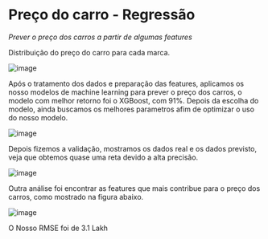 # Preço do carro - Regressão

*Prever o preço dos carros a partir de algumas features*


Distribuição do preço do carro para cada marca. 

![image](https://user-images.githubusercontent.com/83425571/179366469-4a1d477a-3a92-4b90-8b3c-e667a846e906.png)

Após o tratamento dos dados e preparação das features, aplicamos os nosso modelos de machine learning para prever o preço dos carros, o modelo com melhor retorno foi o XGBoost, com 91%. Depois da escolha do modelo, ainda buscamos os melhores parametros afim de optimizar o uso do nosso modelo.

![image](https://user-images.githubusercontent.com/83425571/179366508-03535ff2-e0cc-40f3-995e-221f24e34c0a.png)

Depois fizemos a validação, mostramos os dados real e os dados previsto, veja que obtemos quase uma reta devido a alta precisão. 

![image](https://user-images.githubusercontent.com/83425571/179366577-faaa7b47-9859-447f-a737-0d3bfa51bbca.png)

Outra análise foi encontrar as features que mais contribue para o preço dos carros, como mostrado na figura abaixo.

![image](https://user-images.githubusercontent.com/83425571/179366592-6f9b34e9-6852-4e6b-8328-0fb39768a568.png)

O Nosso RMSE foi de 3.1 Lakh



